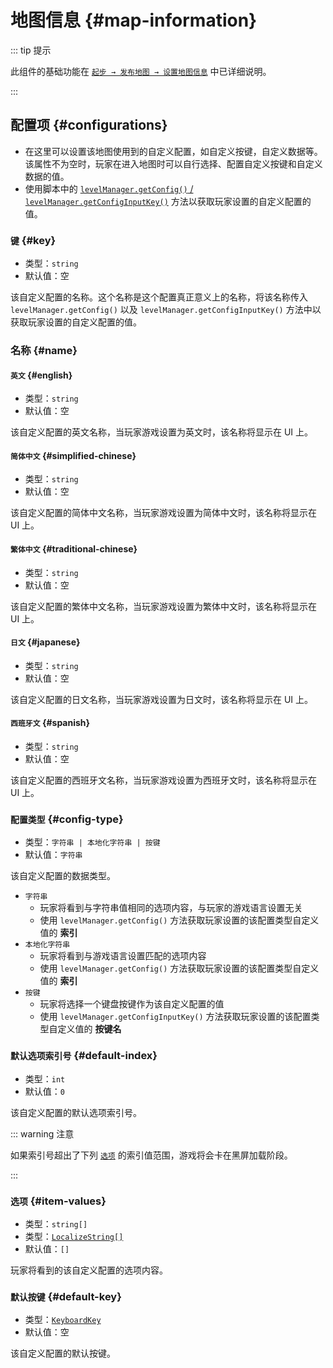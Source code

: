 # 地图信息 {#map-information}

::: tip 提示

此组件的基础功能在 [`起步 → 发布地图 → 设置地图信息`](../../start/release#set-map-information) 中已详细说明。

:::

## 配置项 {#configurations}

- 在这里可以设置该地图使用到的自定义配置，如自定义按键，自定义数据等。该属性不为空时，玩家在进入地图时可以自行选择、配置自定义按键和自定义数据的值。
- 使用脚本中的 [`levelManager.getConfig()` / `levelManager.getConfigInputKey()`](https://github.com/Withered-Flower-0422/BST/blob/main/_Typings/gameApi/modules/levelManager.d.ts) 方法以获取玩家设置的自定义配置的值。

### `键` {#key}

- 类型：`string`
- 默认值：空

该自定义配置的名称。这个名称是这个配置真正意义上的名称，将该名称传入 `levelManager.getConfig()` 以及 `levelManager.getConfigInputKey()` 方法中以获取玩家设置的自定义配置的值。

### 名称 {#name}

#### `英文` {#english}

- 类型：`string`
- 默认值：空

该自定义配置的英文名称，当玩家游戏设置为英文时，该名称将显示在 UI 上。

#### `简体中文` {#simplified-chinese}

- 类型：`string`
- 默认值：空

该自定义配置的简体中文名称，当玩家游戏设置为简体中文时，该名称将显示在 UI 上。

#### `繁体中文` {#traditional-chinese}

- 类型：`string`
- 默认值：空

该自定义配置的繁体中文名称，当玩家游戏设置为繁体中文时，该名称将显示在 UI 上。

#### `日文` {#japanese}

- 类型：`string`
- 默认值：空

该自定义配置的日文名称，当玩家游戏设置为日文时，该名称将显示在 UI 上。

#### `西班牙文` {#spanish}

- 类型：`string`
- 默认值：空

该自定义配置的西班牙文名称，当玩家游戏设置为西班牙文时，该名称将显示在 UI 上。

### `配置类型` {#config-type}

- 类型：`字符串 | 本地化字符串 | 按键`
- 默认值：`字符串`

该自定义配置的数据类型。

- `字符串`
  - 玩家将看到与字符串值相同的选项内容，与玩家的游戏语言设置无关
  - 使用 `levelManager.getConfig()` 方法获取玩家设置的该配置类型自定义值的 <span class="text-red">**索引**</span>
- `本地化字符串`
  - 玩家将看到与游戏语言设置匹配的选项内容
  - 使用 `levelManager.getConfig()` 方法获取玩家设置的该配置类型自定义值的 <span class="text-red">**索引**</span>
- `按键`
  - 玩家将选择一个键盘按键作为该自定义配置的值
  - 使用 `levelManager.getConfigInputKey()` 方法获取玩家设置的该配置类型自定义值的 <span class="text-yellow">**按键名**</span>

### `默认选项索引号`<badge text="配置类型 = 字符串" /><badge text="配置类型 = 本地化字符串" /> {#default-index}

- 类型：`int`
- 默认值：`0`

该自定义配置的默认选项索引号。

::: warning 注意

如果索引号超出了下列 [`选项`](#item-values) 的索引值范围，游戏将会卡在黑屏加载阶段。

:::

### `选项`<badge text="配置类型 = 字符串" /><badge text="配置类型 = 本地化字符串" /> {#item-values}

- 类型：`string[]`<badge text="配置类型 = 字符串" />
- 类型：[`LocalizeString[]`](https://github.com/Withered-Flower-0422/BST/blob/main/_Typings/utils/localize.d.ts)<badge text="配置类型 = 本地化字符串" />
- 默认值：`[]`

玩家将看到的该自定义配置的选项内容。

### `默认按键`<badge text="配置类型 = 按键" /> {#default-key}

- 类型：[`KeyboardKey`](https://github.com/Withered-Flower-0422/BST/blob/main/_Typings/utils/keys.d.ts)
- 默认值：空

该自定义配置的默认按键。
